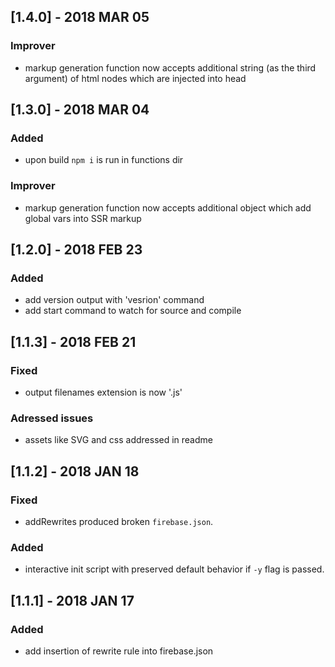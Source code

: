 ## [1.4.0] - 2018 MAR 05
### Improver
- markup generation function now accepts additional string (as the third argument) of html nodes which are injected into head

## [1.3.0] - 2018 MAR 04
### Added
- upon build `npm i` is run in functions dir
### Improver
- markup generation function now accepts additional object which add global vars into SSR markup

## [1.2.0] - 2018 FEB 23
### Added
- add version output with 'vesrion' command
- add start command to watch for source and compile

## [1.1.3] - 2018 FEB 21
### Fixed
- output filenames extension is now '.js'
### Adressed issues
- assets like SVG and css addressed in readme

## [1.1.2] - 2018 JAN 18
### Fixed
- addRewrites produced broken `firebase.json`.
### Added
- interactive init script with preserved default behavior if `-y` flag is passed.

## [1.1.1] - 2018 JAN 17
### Added
- add insertion of rewrite rule into firebase.json
